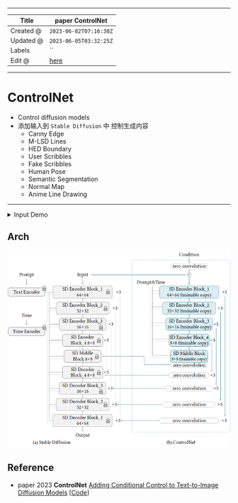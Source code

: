 -----

| Title     | paper ControlNet                                      |
| --------- | ----------------------------------------------------- |
| Created @ | `2023-06-02T07:16:30Z`                                |
| Updated @ | `2023-06-05T03:32:25Z`                                |
| Labels    | \`\`                                                  |
| Edit @    | [here](https://github.com/junxnone/aiwiki/issues/407) |

-----

# ControlNet

  - Control diffusion models
  - 添加输入到 `Stable Diffusion` 中 控制生成内容
      - Canny Edge
      - M-LSD Lines
      - HED Boundary
      - User Scribbles
      - Fake Scribbles
      - Human Pose
      - Semantic Segmentation
      - Normal Map
      - Anime Line Drawing

-----

<details>
<summary>Input Demo</summary>

| Input                 | Demo                                                         |
| --------------------- | ------------------------------------------------------------ |
| Canny Edge            | ![image](media/53f7925c474199a5e6c9c3a77e2d9a6a995af3ae.png) |
| M-LSD Lines           | ![image](media/e8b0d7aaf19e68deaf4cd9a5ab8e5cff49982e74.png) |
| HED Boundary          | ![image](media/c7c7feb286a1af7c197ee9b1130ccd7504774ca3.png) |
| User Scribbles        | ![image](media/894d46e0698519ef99b32d25bb950c5c5abb8c00.png) |
| Fake Scribbles        | ![image](media/40ce21da93f992a2678d5d4a8ef13343f0ed3e07.png) |
| Human Pose            | ![image](media/73d82a1573ae2f153e93f460af2c157fee164dd4.png) |
| Semantic Segmentation | ![image](media/28c892b0cbcfc06b1c2b056702e281d32f137dbf.png) |
| Depth                 | ![image](media/fe120fd79f1beda08a0532f4e62c92b4ff57c2a3.png) |
| Normal Map            | ![image](media/7f866dc9b774a411381107e205bdb79321822f7d.png) |
| Anime Line Drawing    | ![image](media/5544b107fc412c0b81045d506b7beb680ef2f04c.png) |

</details>

## Arch

![image](media/cff6e50226b23ea9b86d6f7a5064b3436acae164.png)

## Reference

  - paper 2023 **ControlNet** [Adding Conditional Control to
    Text-to-Image Diffusion Models](https://arxiv.org/abs/2302.05543)
    \[[Code](https://github.com/lllyasviel/ControlNet/tree/main)\]
